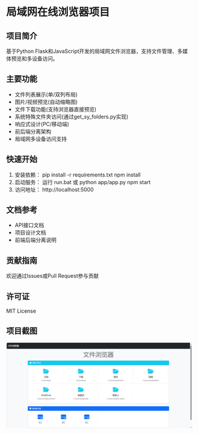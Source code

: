 # 局域网在线浏览器项目
## 项目简介
基于Python Flask和JavaScript开发的局域网文件浏览器，支持文件管理、多媒体预览和多设备访问。

## 主要功能
- 文件列表展示(单/双列布局)
- 图片/视频预览(自动缩略图)
- 文件下载功能(支持浏览器直接预览)
- 系统特殊文件夹访问(通过get_sy_folders.py实现)
- 响应式设计(PC/移动端)
- 前后端分离架构
- 局域网多设备访问支持
## 快速开始
1. 安装依赖：
   pip install -r requirements.txt
   npm install
2. 启动服务：
    运行 run.bat
    或
        python app/app.py
        npm start
3. 访问地址： http://localhost:5000

## 文档参考
- API接口文档
- 项目设计文档
- 前端后端分离说明

## 贡献指南
欢迎通过Issues或Pull Request参与贡献

## 许可证
MIT License

## 项目截图
![首页预览](./Resource/首页截图.png)
